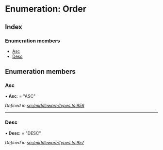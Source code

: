 # Enumeration: Order

## Index

### Enumeration members

* [Asc](middleware.order.md#asc)
* [Desc](middleware.order.md#desc)

## Enumeration members

###  Asc

• **Asc**: = "ASC"

*Defined in [src/middleware/types.ts:956](https://github.com/PolymathNetwork/polymesh-sdk/blob/73feada/src/middleware/types.ts#L956)*

___

###  Desc

• **Desc**: = "DESC"

*Defined in [src/middleware/types.ts:957](https://github.com/PolymathNetwork/polymesh-sdk/blob/73feada/src/middleware/types.ts#L957)*
